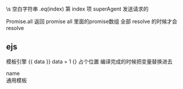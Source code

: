 ## 
\s  空白字符串
.eq(index)  第 index 项
superAgent  发送请求的

Promise.all 返回 promise all 里面的promise数组 
  全部 resolve 的时候才会 resolve

## ejs
模板引擎
{{ data }}  data = 1
{}
占个位置 编译完成的时候把变量替换进去
<div> name </div> 通用模板